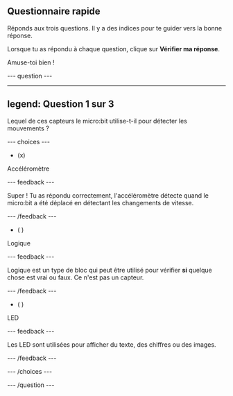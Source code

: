 ## Questionnaire rapide

Réponds aux trois questions. Il y a des indices pour te guider vers la bonne réponse.

Lorsque tu as répondu à chaque question, clique sur **Vérifier ma réponse**.

Amuse-toi bien !

--- question ---

---
legend: Question 1 sur 3
---

Lequel de ces capteurs le micro:bit utilise-t-il pour détecter les mouvements ?

--- choices ---

- (x)

Accéléromètre

  --- feedback ---

  Super ! Tu as répondu correctement, l'accéléromètre détecte quand le micro:bit a été déplacé en détectant les changements de vitesse.

  --- /feedback ---

- ( )

Logique

  --- feedback ---

  Logique est un type de bloc qui peut être utilisé pour vérifier **si** quelque chose est vrai ou faux. Ce n'est pas un capteur.

  --- /feedback ---

- ( )

LED

  --- feedback ---

  Les LED sont utilisées pour afficher du texte, des chiffres ou des images.

  --- /feedback ---

--- /choices ---

--- /question ---
